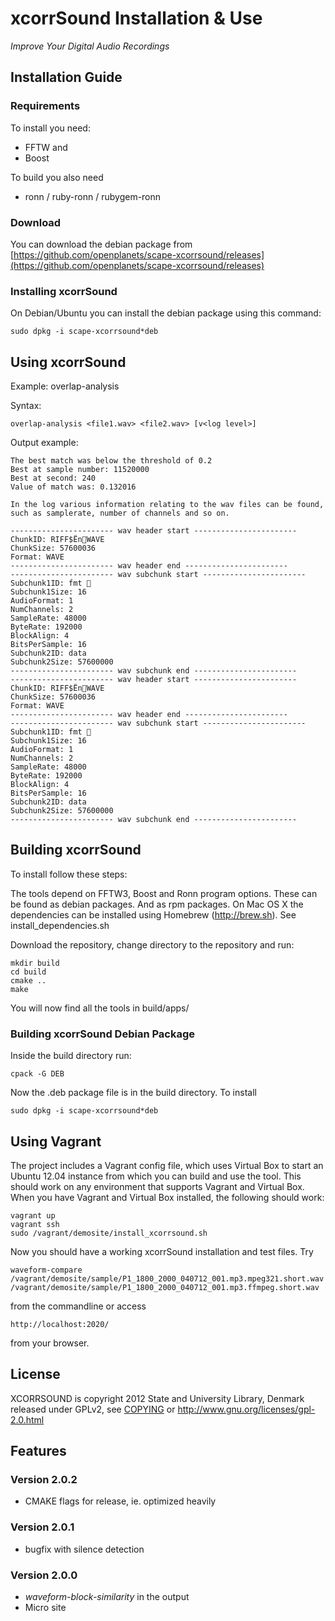 xcorrSound Installation & Use
=============================
*Improve Your Digital Audio Recordings*

## Installation Guide

### Requirements

To install you need:

* FFTW and
* Boost

To build you also need

* ronn / ruby-ronn / rubygem-ronn

### Download

You can download the debian package from [https://github.com/openplanets/scape-xcorrsound/releases](https://github.com/openplanets/scape-xcorrsound/releases)

### Installing xcorrSound

On Debian/Ubuntu you can install the debian package using this command:

    sudo dpkg -i scape-xcorrsound*deb

## Using xcorrSound

Example: overlap-analysis

Syntax:

    overlap-analysis <file1.wav> <file2.wav> [v<log level>]

Output example:

    The best match was below the threshold of 0.2
    Best at sample number: 11520000
    Best at second: 240
    Value of match was: 0.132016

    In the log various information relating to the wav files can be found,
    such as samplerate, number of channels and so on.

    ----------------------- wav header start -----------------------
    ChunkID: RIFF$ËnWAVE
    ChunkSize: 57600036
    Format: WAVE
    ----------------------- wav header end -----------------------
    ----------------------- wav subchunk start -----------------------
    Subchunk1ID: fmt 
    Subchunk1Size: 16
    AudioFormat: 1
    NumChannels: 2
    SampleRate: 48000
    ByteRate: 192000
    BlockAlign: 4
    BitsPerSample: 16
    Subchunk2ID: data
    Subchunk2Size: 57600000
    ----------------------- wav subchunk end -----------------------
    ----------------------- wav header start -----------------------
    ChunkID: RIFF$ËnWAVE
    ChunkSize: 57600036
    Format: WAVE
    ----------------------- wav header end -----------------------
    ----------------------- wav subchunk start -----------------------
    Subchunk1ID: fmt 
    Subchunk1Size: 16
    AudioFormat: 1
    NumChannels: 2
    SampleRate: 48000
    ByteRate: 192000
    BlockAlign: 4
    BitsPerSample: 16
    Subchunk2ID: data
    Subchunk2Size: 57600000
    ----------------------- wav subchunk end -----------------------

## Building xcorrSound

To install follow these steps:

The tools depend on FFTW3, Boost and Ronn program options. These can be found as debian packages.
And as rpm packages. On Mac OS X the dependencies can be installed using
Homebrew (http://brew.sh). See install_dependencies.sh

Download the repository, change directory to the repository and run:

    mkdir build
    cd build
    cmake ..
    make

You will now find all the tools in build/apps/

### Building xcorrSound Debian Package

Inside the build directory run:

    cpack -G DEB

Now the .deb package file is in the build directory.
To install

    sudo dpkg -i scape-xcorrsound*deb


## Using Vagrant

The project includes a Vagrant config file, which uses Virtual Box to start an Ubuntu 12.04 instance from which you can build and use the tool. This should work on any environment that supports Vagrant and Virtual Box. When you have Vagrant and Virtual Box installed, the following should work:

    vagrant up
    vagrant ssh
    sudo /vagrant/demosite/install_xcorrsound.sh

Now you should have a working xcorrSound installation and test files. Try

    waveform-compare /vagrant/demosite/sample/P1_1800_2000_040712_001.mp3.mpeg321.short.wav /vagrant/demosite/sample/P1_1800_2000_040712_001.mp3.ffmpeg.short.wav

from the commandline or access

    http://localhost:2020/

from your browser.

## License

XCORRSOUND is copyright 2012 State and University Library, Denmark
released under GPLv2, see [COPYING](https://github.com/openplanets/scape-xcorrsound/blob/master/COPYING) or http://www.gnu.org/licenses/gpl-2.0.html

## Features

### Version 2.0.2

* CMAKE flags for release, ie. optimized heavily

### Version 2.0.1

* bugfix with silence detection

### Version 2.0.0

* _waveform-block-similarity_ in the output
* Micro site

